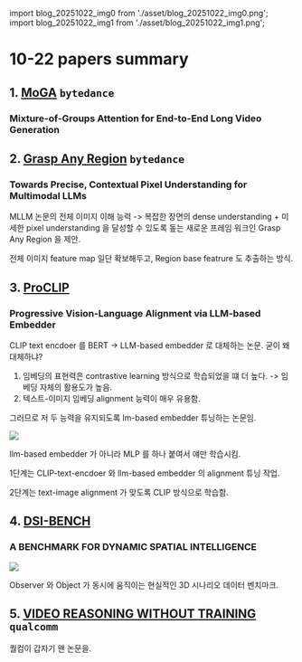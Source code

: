 import blog_20251022_img0 from './asset/blog_20251022_img0.png';
import blog_20251022_img1 from './asset/blog_20251022_img1.png';

# 10-22 papers summary

## 1. [MoGA](https://huggingface.co/papers/2510.18692) `bytedance`
### Mixture-of-Groups Attention for End-to-End Long Video Generation

## 2. [Grasp Any Region](https://arxiv.org/pdf/2510.18876) `bytedance`
### Towards Precise, Contextual Pixel Understanding for Multimodal LLMs

MLLM 논문의 전체 이미지 이해 능력 -> 복잡한 장면의 dense understanding + 미세한 pixel understanding 을 달성할 수 있도록 돞는 새로운 프레임 워크인 Grasp Any Region 을 제안.

전체 이미지 feature map 일단 확보해두고, Region base featrure 도 추출하는 방식.

## 3. [ProCLIP](https://arxiv.org/pdf/2510.18795)
### Progressive Vision-Language Alignment via LLM-based Embedder

CLIP text encdoer 를 BERT -> LLM-based embedder 로 대체하는 논문. 굳이 왜 대체하냐?

1. 임베딩의 표현력은 contrastive learning 방식으로 학습되었을 떄 더 높다.
  -> 임베딩 자체의 활용도가 높음.
2. 텍스트-이미지 임베딩 alignment 능력이 매우 유용함.

그러므로 저 두 능력을 유지되도록 lm-based embedder 튜닝하는 논문임.

<div style={{textAlign: 'center'}}>
 <img src={blog_20251022_img0} style={{width: 500}} />
</div>

llm-based embedder 가 아니라 MLP 를 하나 붙여서 얘만 학습시킴.

1단계는 CLIP-text-encdoer 와 llm-based embedder 의 alignment 튜닝 작업.

2단계는 text-image alignment 가 맞도록 CLIP 방식으로 학습함.

## 4. [DSI-BENCH](https://arxiv.org/pdf/2510.18873)
### A BENCHMARK FOR DYNAMIC SPATIAL INTELLIGENCE

<div style={{textAlign: 'center'}}>
 <img src={blog_20251022_img1} style={{width: 500}} />
</div>


Observer 와 Object 가 동시에 움직이는 현실적인 3D 시나리오 데이터 벤치마크.

## 5. [VIDEO REASONING WITHOUT TRAINING](https://arxiv.org/pdf/2510.17045) `qualcomm`

퀄컴이 갑자기 왠 논문을. 